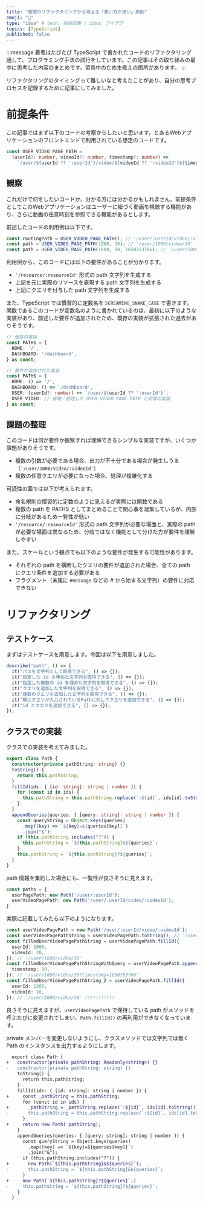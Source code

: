 ```yaml
---
title: "実際のリファクタリングから考える「悪い方が良い」原則"
emoji: "🎃"
type: "idea" # tech: 技術記事 / idea: アイデア
topics: [TypeScript]
published: false
---
```


:::message
著者はたびたび TypeScript で書かれたコードのリファクタリング通して、プログラミング手法の試行をしています。この記事はその取り組みの最中に思考した内容のまとめです。習熟中のため生煮えの箇所があります。
:::

リファクタリングのタイミングって難しいなと考えたことがあり、自分の思考プロセスを記録するために記事にしてみました。

# 前提条件

この記事ではまず以下のコードの考察からしたいと思います。とあるWebアプリケーションのフロントエンドで利用されている想定のコードです。

```ts:simple-path.ts
const USER_VIDEO_PAGE_PATH =
  (userId?: number, videoId?: number, timestamp?: number) => 
    `/user/${userId ?? ':userId'}/video/${videoId ?? ':videoId'}${timestamp ? `?timestamp=${timestamp}` : ''}`;
```

## 観察
これだけで何をしたいコードか、分かる方には分かるかもしれません。前提条件としてこのWebアプリケーションはユーザーに紐づく動画を視聴する機能があり、さらに動画の任意時刻を参照できる機能があるとします。

前述したコードの利用例は以下です。

```ts
const routingPath = USER_VIDEO_PAGE_PATH(); // '/user/:userId/video/:videoId'
const path = USER_VIDEO_PAGE_PATH(1000, 30); // '/user/1000/video/30'
const path = USER_VIDEO_PAGE_PATH(1000, 50, 1650753766); // '/user/1000/video/50?timestamp=1650753766'
```

利用例から、このコードには以下の要件があることが分かります。

- `'/resource/:resourceId'` 形式の path 文字列を生成する
- 上記を元に実際のリソースを表現する path 文字列を生成する
- 上記にクエリを付与した path 文字列を生成する

また、TypeScript では慣習的に定数名を `SCREAMING_SNAKE_CASE` で書きます。関数であるこのコードが定数名のように書かれているのは、最初に以下のような実装があり、前述した要件が追加されたため、既存の実装が拡張された過去がありそうです。

```ts
// 既存の実装
const PATHS = {
  HOME: '/',
  DASHBOARD: '/dashboard',
} as const;

// 要件が追加された実装
const PATHS = {
  HOME: () => '/',
  DASHBOARD: () => '/dashboard',
  USER: (userId?: number) => `/user/${userId ?? ':userId'}`,
  USER_VIDEO: // 省略：前述した USER_VIDEO_PAGE_PATH と同等の実装
} as const;
```

## 課題の整理

このコードは何が要件か観察すれば理解できるシンプルな実装ですが、いくつか課題がありそうです。

- 複数の引数が必要である場合、出力が不十分である場合が発生しうる（`'/user/1000/video/:videoId'`）
- 複数の任意クエリが必要になった場合、処理が複雑化する

可読性の面では以下が考えられます。

- 命名規則の慣習的に定数のように見えるが実際には関数である
- 複数の path を PATHS としてまとめることで関心事を凝集しているが、内部に分岐があるため一覧性が低い
- `'/resource/:resourceId'` 形式の path 文字列が必要な場面と、実際の path が必要な場面は異なるため、分岐ではなく機能として分けた方が要件を理解しやすい

また、スケールという観点でも以下のような要件が発生する可能性があります。
- それぞれの path を横断したクエリの要件が追加された場合、全ての path にクエリ条件を追加する必要がある
- フラグメント（末尾に `#message` などの # から始まる文字列）の要件に対応できない

# リファクタリング
## テストケース
まずはテストケースを用意します。今回は以下を用意しました。

```ts
describe("path", () => {
  it("パスを文字列として取得できる", () => {});
  it("指定した id を埋めた文字列を取得できる", () => {});
  it("指定した複数の id を埋めた文字列を取得できる", () => {});
  it("クエリを追加した文字列を取得できる", () => {});
  it("複数のクエリを追加した文字列を取得できる", () => {});
  it("既にクエリが入力されているPathに対してクエリを追加できる", () => {});
  it("id とクエリを追加できる", () => {});
});
```

## クラスでの実装
クラスでの実装を考えてみました。

```ts
export class Path {
  constructor(private pathString: string) {}
  toString() {
    return this.pathString;
  }
  fillId(ids: { [id: string]: string | number }) {
    for (const id in ids) {
      this.pathString = this.pathString.replace(`:${id}`, ids[id].toString());
    }
  }
  appendQueries(queries: { [query: string]: string | number }) {
    const queryString = Object.keys(queries)
      .map((key) => `${key}=${queries[key]}`)
      .join("&");
    if (this.pathString.includes("?")) {
      this.pathString = `${this.pathString}&${queries}`;
    }
    this.pathString = `${this.pathString}?${queries}`;
  }
}
```

path 情報を集約した場合にも、一覧性が良さそうに見えます。

```ts
const paths = {
  userPagePath: new Path('/user/:userId');
  userVideoPagePath: new Path('/user/:userId/video/:videoId');
}
```

実際に記載してみたら以下のようになります。

```ts
const userVideoPagePath = new Path('/user/:userId/video/:videoId');
const userVideoPagePathString = userVideoPagePath.toString(); // '/user/:userId/video/:videoId'
const filledUserVideoPagePathString = userVideoPagePath.fillId({
  userId: 1000,
  videoId: 30,
}); // '/user/1000/video/30'
const filledUserVideoPagePathStringWithQuery = userVideoPagePath.appendQueries({
  timestamp: 30,
}); // '/user/1000/video/30?timestamp=1650753766'
const filledUserVideoPagePathString_2 = userVideoPagePath.fillId({
  userId: 1200,
  videoId: 10,
}); // '/user/1000/video/30' !!!!!!!!!!!
```

良さそうに見えますが、`userVideoPagePath` で保持している path がメソッドを呼ぶたびに変更されてしまい、`Path.fillId()` の再利用ができなくなっています。

private メンバーを変更しないようにし、クラスメソッドでは文字列では無く Path のインスタンスを出力するようにします。

```diff ts
  export class Path {
+   constructor(private pathString: Readonly<string>) {}
-   constructor(private pathString: string) {}
    toString() {
      return this.pathString;
    }
    fillId(ids: { [id: string]: string | number }) {
+     const _pathString = this.pathString;
      for (const id in ids) {
+       _pathString = _pathString.replace(`:${id}`, ids[id].toString());
-       this.pathString = this.pathString.replace(`:${id}`, ids[id].toString());
      }
+     return new Path(_pathString);
    }
    appendQueries(queries: { [query: string]: string | number }) {
      const queryString = Object.keys(queries)
        .map((key) => `${key}=${queries[key]}`)
        .join("&");
      if (this.pathString.includes("?")) {
+       new Path(`${this.pathString}&${queries}`);
-       this.pathString = `${this.pathString}&${queries}`;
      }
+     new Path(`${this.pathString}?${queries}`;)
-     this.pathString = `${this.pathString}?${queries}`;
    }
  }
```


<!-- 

URLパスに関する以下の要件を満たすデータ構造を考えます。

- ベースとなるURIを保持する(例：`/user/:userId/article/:articleId`)
- 保持しているURIを文字列として取得できる
- 保持しているURIのidを埋めた文字列を取得できる
- 保持しているURIにクエリパラメーターを付与した文字列を取得できる
- 上記２つの要件を同時に満たす
- 保持しているベースURIは再利用できる（上書きされない）

まずは、Classで考えてみます。

要件を満たすテストを用意します。



 -->

